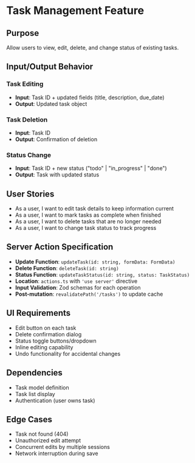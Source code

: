 # Task Management Feature

## Purpose
Allow users to view, edit, delete, and change status of existing tasks.

## Input/Output Behavior

### Task Editing
- **Input**: Task ID + updated fields (title, description, due_date)
- **Output**: Updated task object

### Task Deletion
- **Input**: Task ID
- **Output**: Confirmation of deletion

### Status Change
- **Input**: Task ID + new status ("todo" | "in_progress" | "done")
- **Output**: Task with updated status

## User Stories
- As a user, I want to edit task details to keep information current
- As a user, I want to mark tasks as complete when finished
- As a user, I want to delete tasks that are no longer needed
- As a user, I want to change task status to track progress

## Server Action Specification
- **Update Function**: `updateTask(id: string, formData: FormData)`
- **Delete Function**: `deleteTask(id: string)`
- **Status Function**: `updateTaskStatus(id: string, status: TaskStatus)`
- **Location**: `actions.ts` with `'use server'` directive
- **Input Validation**: Zod schemas for each operation
- **Post-mutation**: `revalidatePath('/tasks')` to update cache

## UI Requirements
- Edit button on each task
- Delete confirmation dialog
- Status toggle buttons/dropdown
- Inline editing capability
- Undo functionality for accidental changes

## Dependencies
- Task model definition
- Task list display
- Authentication (user owns task)

## Edge Cases
- Task not found (404)
- Unauthorized edit attempt
- Concurrent edits by multiple sessions
- Network interruption during save